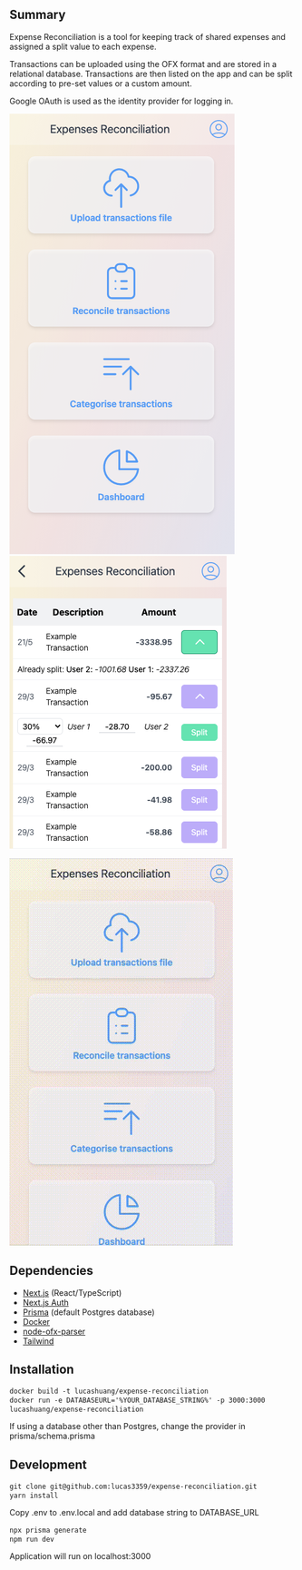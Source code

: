## Summary

Expense Reconciliation is a tool for keeping track of shared expenses and assigned a split value to each expense.

Transactions can be uploaded using the OFX format and are stored in a relational database. Transactions are then listed on the app and can be split according to pre-set values or a custom amount.

Google OAuth is used as the identity provider for logging in.

![Home Page](/screens/home.png)
![Transactions Page](/screens/transactions.png)

![Demo](/screens/expenses-demo.gif)

## Dependencies

- [Next.js](https://nextjs.org/) (React/TypeScript)
- [Next.js Auth](https://next-auth.js.org/)
- [Prisma](https://www.prisma.io) (default Postgres database)
- [Docker](https://docker.com)
- [node-ofx-parser](https://www.npmjs.com/package/node-ofx-parser)
- [Tailwind](https://tailwindcss.com)

## Installation

```
docker build -t lucashuang/expense-reconciliation
docker run -e DATABASEURL='%YOUR_DATABASE_STRING%' -p 3000:3000 lucashuang/expense-reconciliation
```

If using a database other than Postgres, change the provider in prisma/schema.prisma

## Development

```
git clone git@github.com:lucas3359/expense-reconciliation.git
yarn install
```

Copy .env to .env.local and add database string to DATABASE_URL

```
npx prisma generate
npm run dev
```

Application will run on localhost:3000
